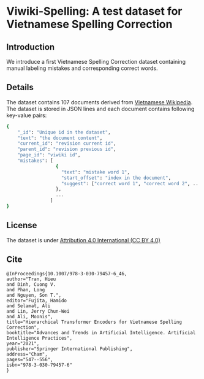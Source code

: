 # Viwiki-Spelling: A test dataset for Vietnamese Spelling Correction

## Introduction
We introduce a first Vietnamese Spelling Correction dataset containing manual labeling mistakes and corresponding correct words.

## Details
The dataset contains 107 documents derived from [Vietnamese Wikipedia](https://vi.wikipedia.org/wiki/Wikipedia).
The dataset is stored in JSON lines and each document contains following key-value pairs:
```bash
{
    "_id": "Unique id in the dataset",
    "text": "the document content",
    "current_id": "revision current id",
    "parent_id": "revision previous id",
    "page_id": "viwiki id",
    "mistakes": [
                  {
                    "text": "mistake word 1",
                    "start_offset": "index in the document",
                    "suggest": ["correct word 1", "correct word 2", ...]
                  },
                  ...
                ]
}
```

## License
The dataset is under [Attribution 4.0 International (CC BY 4.0)](LICENSE)

## Cite
```
@InProceedings{10.1007/978-3-030-79457-6_46,
author="Tran, Hieu
and Dinh, Cuong V.
and Phan, Long
and Nguyen, Son T.",
editor="Fujita, Hamido
and Selamat, Ali
and Lin, Jerry Chun-Wei
and Ali, Moonis",
title="Hierarchical Transformer Encoders for Vietnamese Spelling Correction",
booktitle="Advances and Trends in Artificial Intelligence. Artificial Intelligence Practices",
year="2021",
publisher="Springer International Publishing",
address="Cham",
pages="547--556",
isbn="978-3-030-79457-6"
}

```
